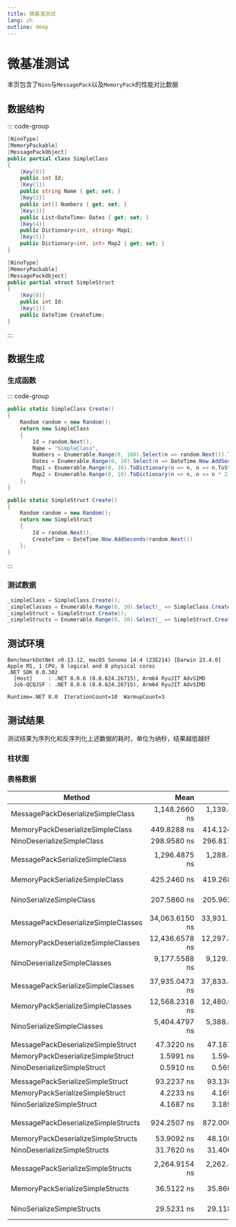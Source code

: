 ```yaml
---
title: 微基准测试
lang: zh
outline: deep
---
```


# 微基准测试

本页包含了`Nino`与`MessagePack`以及`MemoryPack`的性能对比数据

## 数据结构

::: code-group
```csharp [Simple Class]
[NinoType]
[MemoryPackable]
[MessagePackObject]
public partial class SimpleClass
{
    [Key(0)]
    public int Id;
    [Key(1)]
    public string Name { get; set; }
    [Key(2)]
    public int[] Numbers { get; set; }
    [Key(3)]
    public List<DateTime> Dates { get; set; }
    [Key(4)]
    public Dictionary<int, string> Map1;
    [Key(5)]
    public Dictionary<int, int> Map2 { get; set; }
}
```

```csharp [Simple Struct]
[NinoType]
[MemoryPackable]
[MessagePackObject]
public partial struct SimpleStruct
{
    [Key(0)]
    public int Id;
    [Key(1)]
    public DateTime CreateTime;
}
```

:::
## 数据生成

### 生成函数
::: code-group
```csharp [Simple Class]
public static SimpleClass Create()
{
    Random random = new Random();
    return new SimpleClass
    {
        Id = random.Next(),
        Name = "SimpleClass",
        Numbers = Enumerable.Range(0, 100).Select(n => random.Next()).ToArray(),
        Dates = Enumerable.Range(0, 10).Select(n => DateTime.Now.AddSeconds(random.Next())).ToList(),
        Map1 = Enumerable.Range(0, 10).ToDictionary(n => n, n => n.ToString()),
        Map2 = Enumerable.Range(0, 10).ToDictionary(n => n, n => n * 2)
    };
}
```

```csharp [Simple Struct]
public static SimpleStruct Create()
{
    Random random = new Random();
    return new SimpleStruct
    {
        Id = random.Next(),
        CreateTime = DateTime.Now.AddSeconds(random.Next())
    };
}
```
:::

### 测试数据

```csharp
_simpleClass = SimpleClass.Create();
_simpleClasses = Enumerable.Range(0, 30).Select(_ => SimpleClass.Create()).ToArray();
_simpleStruct = SimpleStruct.Create();
_simpleStructs = Enumerable.Range(0, 30).Select(_ => SimpleStruct.Create()).ToArray();
```


## 测试环境
```
BenchmarkDotNet v0.13.12, macOS Sonoma 14.4 (23E214) [Darwin 23.4.0]
Apple M1, 1 CPU, 8 logical and 8 physical cores
.NET SDK 8.0.302
  [Host]     : .NET 8.0.6 (8.0.624.26715), Arm64 RyuJIT AdvSIMD
  Job-QCQJSF : .NET 8.0.6 (8.0.624.26715), Arm64 RyuJIT AdvSIMD

Runtime=.NET 8.0  IterationCount=10  WarmupCount=3  
```

## 测试结果

测试结果为序列化和反序列化上述数据的耗时，单位为纳秒，结果越低越好

### 柱状图

<script setup>
const options = {
  responsive: true,
};
const simpleClassData = {
  labels: [
    'SimpleClass 序列化', 'SimpleClass 反序列化'
  ],
  datasets: [
    {
      label: 'MessagePack',
      backgroundColor: '#f87979',
      data: [1296.4875, 1148.2660]
    },
    {
      label: 'MemoryPack',
      backgroundColor: '#7f79f8',
      data: [425.2460, 449.8288]
    },
    {
      label: 'Nino',
      backgroundColor: '#79f8b4',
      data: [207.5860, 298.9580]
    }
  ]
};
const simpleStructData = {
  labels: [
    'SimpleStruct 序列化', 'SimpleStruct 反序列化'
  ],
  datasets: [
    {
      label: 'MessagePack',
      backgroundColor: '#f87979',
      data: [93.2237, 47.3220]
    },
    {
      label: 'MemoryPack',
      backgroundColor: '#7f79f8',
      data: [4.2233, 1.5991]
    },
    {
      label: 'Nino',
      backgroundColor: '#79f8b4',
      data: [4.1687, 0.5910]
    }
  ]
};
const simpleClassesData = {
  labels: [
    'SimpleClasses 序列化', 'SimpleClasses 反序列化'
  ],
  datasets: [
    {
      label: 'MessagePack',
      backgroundColor: '#f87979',
      data: [37935.0473, 34063.6150]
    },
    {
      label: 'MemoryPack',
      backgroundColor: '#7f79f8',
      data: [12568.2318, 12436.6578]
    },
    {
      label: 'Nino',
      backgroundColor: '#79f8b4',
      data: [5404.4797, 9177.5588]
    }
  ]
};
const simpleStructsData = {
  labels: [
    'SimpleStructs 序列化', 'SimpleStructs 反序列化'
  ],
  datasets: [
    {
      label: 'MessagePack',
      backgroundColor: '#f87979',
      data: [2264.9154, 924.2507]
    },
    {
      label: 'MemoryPack',
      backgroundColor: '#7f79f8',
      data: [36.5122, 53.9092]
    },
    {
      label: 'Nino',
      backgroundColor: '#79f8b4',
      data: [29.5231, 31.7620]
    }
  ]
};
</script>

<BarChart :chartData="simpleClassData" :chartOptions="options"/>
<BarChart :chartData="simpleStructData" :chartOptions="options"/>
<BarChart :chartData="simpleClassesData" :chartOptions="options"/>
<BarChart :chartData="simpleStructsData" :chartOptions="options"/>



### 表格数据

| Method                              |           Mean |            Min |            Max | Ratio |     Size |
|-------------------------------------|---------------:|---------------:|---------------:|------:|---------:|
| MessagePackDeserializeSimpleClass   |  1,148.2660 ns |  1,139.8289 ns |  1,154.8804 ns |  1.00 |        - |
| MemoryPackDeserializeSimpleClass    |    449.8288 ns |    414.1244 ns |    552.1924 ns |  0.40 |        - |
| NinoDeserializeSimpleClass          |    298.9580 ns |    296.8175 ns |    302.7422 ns |  0.26 |        - |
|                                     |                |                |                |       |          |
| MessagePackSerializeSimpleClass     |  1,296.4875 ns |  1,288.4005 ns |  1,308.2755 ns |  1.00 |    674 B |
| MemoryPackSerializeSimpleClass      |    425.2460 ns |    419.2683 ns |    443.3696 ns |  0.33 |    730 B |
| NinoSerializeSimpleClass            |    207.5860 ns |    205.9621 ns |    211.1342 ns |  0.16 |    738 B |
|                                     |                |                |                |       |          |
| MessagePackDeserializeSimpleClasses | 34,063.6150 ns | 33,931.1091 ns | 34,243.4489 ns |  1.00 |        - |
| MemoryPackDeserializeSimpleClasses  | 12,436.6578 ns | 12,297.8020 ns | 12,669.8284 ns |  0.37 |        - |
| NinoDeserializeSimpleClasses        |  9,177.5588 ns |  9,129.7035 ns |  9,208.5476 ns |  0.27 |        - |
|                                     |                |                |                |       |          |
| MessagePackSerializeSimpleClasses   | 37,935.0473 ns | 37,833.4935 ns | 38,030.5862 ns |  1.00 | 19.75 KB |
| MemoryPackSerializeSimpleClasses    | 12,568.2318 ns | 12,480.6849 ns | 12,734.0075 ns |  0.33 | 21.39 KB |
| NinoSerializeSimpleClasses          |  5,404.4797 ns |  5,388.4586 ns |  5,423.2680 ns |  0.14 | 21.63 KB |
|                                     |                |                |                |       |          |
| MessagePackDeserializeSimpleStruct  |     47.3220 ns |     47.1874 ns |     47.5376 ns |  1.00 |        - |
| MemoryPackDeserializeSimpleStruct   |      1.5991 ns |      1.5946 ns |      1.6045 ns |  0.03 |        - |
| NinoDeserializeSimpleStruct         |      0.5910 ns |      0.5690 ns |      0.6393 ns |  0.01 |        - |
|                                     |                |                |                |       |          |
| MessagePackSerializeSimpleStruct    |     93.2237 ns |     93.1300 ns |     93.3208 ns |  1.00 |     16 B |
| MemoryPackSerializeSimpleStruct     |      4.2233 ns |      4.1699 ns |      4.3188 ns |  0.05 |     16 B |
| NinoSerializeSimpleStruct           |      4.1687 ns |      3.1891 ns |      6.9510 ns |  0.04 |     16 B |
|                                     |                |                |                |       |          |
| MessagePackDeserializeSimpleStructs |    924.2507 ns |    872.0001 ns |  1,039.7354 ns |  1.00 |        - |
| MemoryPackDeserializeSimpleStructs  |     53.9092 ns |     48.1084 ns |     68.8055 ns |  0.06 |        - |
| NinoDeserializeSimpleStructs        |     31.7620 ns |     31.4062 ns |     32.0834 ns |  0.03 |        - |
|                                     |                |                |                |       |          |
| MessagePackSerializeSimpleStructs   |  2,264.9154 ns |  2,262.4969 ns |  2,267.9900 ns |  1.00 |    483 B |
| MemoryPackSerializeSimpleStructs    |     36.5122 ns |     35.8662 ns |     37.0155 ns |  0.02 |    484 B |
| NinoSerializeSimpleStructs          |     29.5231 ns |     29.1184 ns |     30.0484 ns |  0.01 |    486 B |